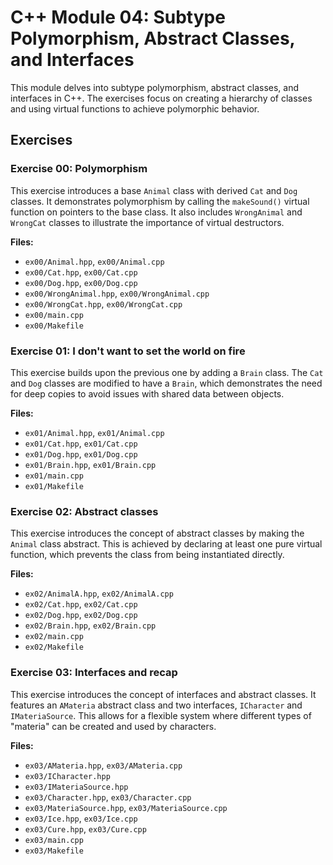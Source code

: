 # C++ Module 04: Subtype Polymorphism, Abstract Classes, and Interfaces

This module delves into subtype polymorphism, abstract classes, and interfaces in C++. The exercises focus on creating a hierarchy of classes and using virtual functions to achieve polymorphic behavior.

## Exercises

### Exercise 00: Polymorphism

This exercise introduces a base `Animal` class with derived `Cat` and `Dog` classes. It demonstrates polymorphism by calling the `makeSound()` virtual function on pointers to the base class. It also includes `WrongAnimal` and `WrongCat` classes to illustrate the importance of virtual destructors.

**Files:**
- `ex00/Animal.hpp`, `ex00/Animal.cpp`
- `ex00/Cat.hpp`, `ex00/Cat.cpp`
- `ex00/Dog.hpp`, `ex00/Dog.cpp`
- `ex00/WrongAnimal.hpp`, `ex00/WrongAnimal.cpp`
- `ex00/WrongCat.hpp`, `ex00/WrongCat.cpp`
- `ex00/main.cpp`
- `ex00/Makefile`

### Exercise 01: I don't want to set the world on fire

This exercise builds upon the previous one by adding a `Brain` class. The `Cat` and `Dog` classes are modified to have a `Brain`, which demonstrates the need for deep copies to avoid issues with shared data between objects.

**Files:**
- `ex01/Animal.hpp`, `ex01/Animal.cpp`
- `ex01/Cat.hpp`, `ex01/Cat.cpp`
- `ex01/Dog.hpp`, `ex01/Dog.cpp`
- `ex01/Brain.hpp`, `ex01/Brain.cpp`
- `ex01/main.cpp`
- `ex01/Makefile`

### Exercise 02: Abstract classes

This exercise introduces the concept of abstract classes by making the `Animal` class abstract. This is achieved by declaring at least one pure virtual function, which prevents the class from being instantiated directly.

**Files:**
- `ex02/AnimalA.hpp`, `ex02/AnimalA.cpp`
- `ex02/Cat.hpp`, `ex02/Cat.cpp`
- `ex02/Dog.hpp`, `ex02/Dog.cpp`
- `ex02/Brain.hpp`, `ex02/Brain.cpp`
- `ex02/main.cpp`
- `ex02/Makefile`

### Exercise 03: Interfaces and recap

This exercise introduces the concept of interfaces and abstract classes. It features an `AMateria` abstract class and two interfaces, `ICharacter` and `IMateriaSource`. This allows for a flexible system where different types of "materia" can be created and used by characters.

**Files:**
- `ex03/AMateria.hpp`, `ex03/AMateria.cpp`
- `ex03/ICharacter.hpp`
- `ex03/IMateriaSource.hpp`
- `ex03/Character.hpp`, `ex03/Character.cpp`
- `ex03/MateriaSource.hpp`, `ex03/MateriaSource.cpp`
- `ex03/Ice.hpp`, `ex03/Ice.cpp`
- `ex03/Cure.hpp`, `ex03/Cure.cpp`
- `ex03/main.cpp`
- `ex03/Makefile`
